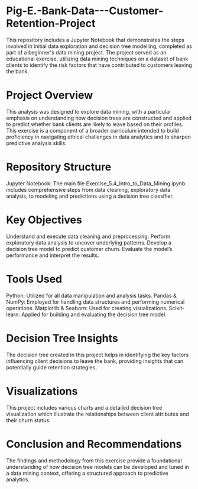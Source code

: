 # Pig-E.-Bank-Data---Customer-Retention-Project
This repository includes a Jupyter Notebook that demonstrates the steps involved in initial data exploration and decision tree modelling, completed as part of a beginner's data mining project. The project served as an educational exercise, utilizing data mining techniques on a dataset of bank clients to identify the risk factors that have contributed to customers leaving the bank.

# Project Overview
This analysis was designed to explore data mining, with a particular emphasis on understanding how decision trees are constructed and applied to predict whether bank clients are likely to leave based on their profiles. This exercise is a component of a broader curriculum intended to build proficiency in navigating ethical challenges in data analytics and to sharpen predictive analysis skills.

# Repository Structure
Jupyter Notebook: The main file Exercise_5.4_Intro_to_Data_Mining.ipynb includes comprehensive steps from data cleaning, exploratory data analysis, to modeling and predictions using a decision tree classifier.

# Key Objectives
Understand and execute data cleaning and preprocessing.
Perform exploratory data analysis to uncover underlying patterns.
Develop a decision tree model to predict customer churn.
Evaluate the model’s performance and interpret the results.

# Tools Used
Python: Utilized for all data manipulation and analysis tasks.
Pandas & NumPy: Employed for handling data structures and performing numerical operations.
Matplotlib & Seaborn: Used for creating visualizations.
Scikit-learn: Applied for building and evaluating the decision tree model.

# Decision Tree Insights
The decision tree created in this project helps in identifying the key factors influencing client decisions to leave the bank, providing insights that can potentially guide retention strategies.

# Visualizations
This project includes various charts and a detailed decision tree visualization which illustrate the relationships between client attributes and their churn status.

# Conclusion and Recommendations
The findings and methodology from this exercise provide a foundational understanding of how decision tree models can be developed and tuned in a data mining context, offering a structured approach to predictive analytics.
